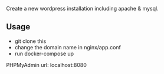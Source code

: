 Create a new wordpress installation including apache & mysql.

## Usage
* git clone this
* change the domain name in nginx/app.conf
* run docker-compose up

PHPMyAdmin url: localhost:8080
